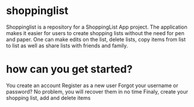 # shoppinglist
Shoppinglist is a repository for a ShoppingList App project. The application makes it easier for users to create shopping lists without the need for pen and paper. One can make edits on the list, delete lists, copy items from list to list as well as share lists with friends and family.

# how can you get started?
You create an account
Register as a new user
Forgot your username or password? No problem, you will recover them in no time
Finaly, create your shopping list, add and delete items
